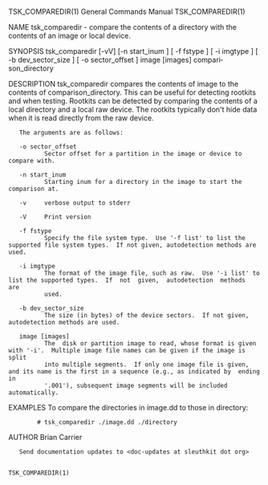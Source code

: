 TSK_COMPAREDIR(1)                                             General Commands Manual                                            TSK_COMPAREDIR(1)

NAME
       tsk_comparedir - compare the contents of a directory with the contents of an image or local device.

SYNOPSIS
       tsk_comparedir  [-vV]  [-n  start_inum  ]  [ -f fstype ] [ -i imgtype ] [ -b dev_sector_size ] [ -o sector_offset ] image [images] compari‐
       son_directory

DESCRIPTION
       tsk_comparedir compares the contents of image to the contents of comparison_directory.  This can be useful for detecting rootkits and  when
       testing.   Rootkits  can  be  detected by comparing the contents of a local directory and a local raw device.  The rootkits typically don't
       hide data when it is read directly from the raw device.

       The arguments are as follows:

       -o sector_offset
              Sector offset for a partition in the image or device to compare with.

       -n start_inum
              Starting inum for a directory in the image to start the comparison at.

       -v     verbose output to stderr

       -V     Print version

       -f fstype
              Specify the file system type.  Use '-f list' to list the supported file system types.  If not given, autodetection methods are used.

       -i imgtype
              The format of the image file, such as raw.  Use '-i list' to list the supported types.  If  not  given,  autodetection  methods  are
              used.

       -b dev_sector_size
              The size (in bytes) of the device sectors.  If not given, autodetection methods are used.

       image [images]
              The  disk or partition image to read, whose format is given with '-i'.  Multiple image file names can be given if the image is split
              into multiple segments.  If only one image file is given, and its name is the first in a sequence (e.g., as indicated by  ending  in
              '.001'), subsequent image segments will be included automatically.

EXAMPLES
       To compare the directories in image.dd to those in directory:

            # tsk_comparedir ./image.dd ./directory

AUTHOR
       Brian Carrier <carrier at sleuthkit dot org>

       Send documentation updates to <doc-updates at sleuthkit dot org>

                                                                                                                                 TSK_COMPAREDIR(1)
